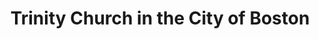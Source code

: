 ---
layout: repo
title: "Trinity Church in the City of Boston"
id: 17658
permalink: repos/17658/
---
